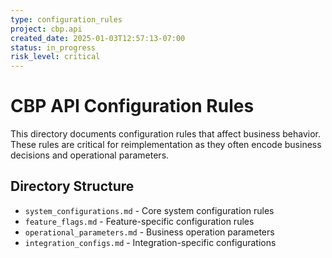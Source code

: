 ```yaml
---
type: configuration_rules
project: cbp.api
created_date: 2025-01-03T12:57:13-07:00
status: in_progress
risk_level: critical
---
```


# CBP API Configuration Rules

This directory documents configuration rules that affect business behavior. These rules are critical for reimplementation as they often encode business decisions and operational parameters.

## Directory Structure
- `system_configurations.md` - Core system configuration rules
- `feature_flags.md` - Feature-specific configuration rules
- `operational_parameters.md` - Business operation parameters
- `integration_configs.md` - Integration-specific configurations
